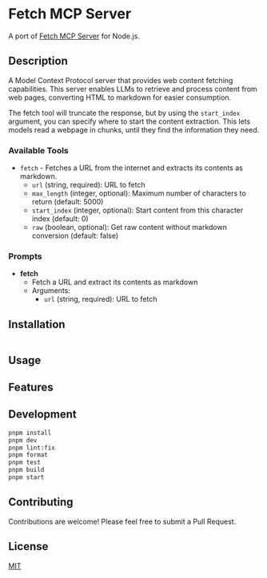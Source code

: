 # Fetch MCP Server

A port of [Fetch MCP Server](https://github.com/modelcontextprotocol/servers/tree/main/src/fetch) for Node.js.

## Description

A Model Context Protocol server that provides web content fetching capabilities. This server enables LLMs to retrieve and process content from web pages, converting HTML to markdown for easier consumption.

The fetch tool will truncate the response, but by using the `start_index` argument, you can specify where to start the content extraction. This lets models read a webpage in chunks, until they find the information they need.

### Available Tools

- `fetch` - Fetches a URL from the internet and extracts its contents as markdown.
  - `url` (string, required): URL to fetch
  - `max_length` (integer, optional): Maximum number of characters to return (default: 5000)
  - `start_index` (integer, optional): Start content from this character index (default: 0)
  - `raw` (boolean, optional): Get raw content without markdown conversion (default: false)

### Prompts

- **fetch**
  - Fetch a URL and extract its contents as markdown
  - Arguments:
    - `url` (string, required): URL to fetch

## Installation

```bash

```

## Usage

## Features

## Development

```bash
pnpm install
pnpm dev
pnpm lint:fix
pnpm format
pnpm test
pnpm build
pnpm start
```

## Contributing

Contributions are welcome! Please feel free to submit a Pull Request.

## License

[MIT](https://choosealicense.com/licenses/mit/)
